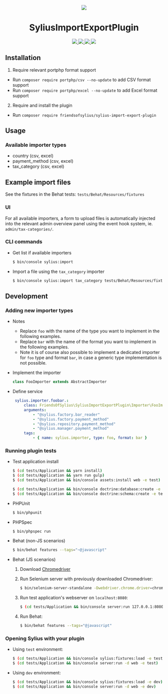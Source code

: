 <p align="center">
    <a href="http://sylius.org" target="_blank">
        <img src="http://demo.sylius.org/assets/shop/img/logo.png" />
    </a>
</p>
<h1 align="center">SyliusImportExportPlugin</h1>
<p align="center">
    <a href="https://packagist.org/packages/friendsofsylius/sylius-import-export-plugin" title="License">
        <img src="https://img.shields.io/packagist/l/friendsofsylius/sylius-import-export-plugin.svg" />
    </a>
    <a href="https://packagist.org/packages/friendsofsylius/sylius-import-export-plugin" title="Version">
        <img src="https://img.shields.io/packagist/v/friendsofsylius/sylius-import-export-plugin.svg" />
    </a>
    <a href="http://travis-ci.org/FriendsOfSylius/SyliusImportExportPlugin" title="Build status">
        <img src="https://img.shields.io/travis/FriendsOfSylius/SyliusImportExportPlugin/master.svg" />
    </a>
    <a href="https://scrutinizer-ci.com/g/FriendsOfSylius/SyliusImportExportPlugin/" title="Scrutinizer">
        <img src="https://img.shields.io/scrutinizer/g/FriendsOfSylius/SyliusImportExportPlugin.svg" />
    </a>
</p>

## Installation

1. Require relevant portphp format support

  - Run `composer require portphp/csv --no-update` to add CSV format support
  - Run `composer require portphp/excel --no-update` to add Excel format support

2. Require and install the plugin

  - Run `composer require friendsofsylius/sylius-import-export-plugin`

## Usage

### Available importer types

* country (csv, excel)
* payment_method (csv, excel)
* tax_category (csv, excel)

## Example import files

See the fixtures in the Behat tests: `tests/Behat/Resources/fixtures`

### UI

For all available importers, a form to upload files is automatically injected into the relevant
admin overview panel using the event hook system, ie. `admin/tax-categories/`.

### CLI commands

  - Get list if available importers

    ```bash
    $ bin/console sylius:import
    ```

  - Import a file using the `tax_category` importer

    ```bash
    $ bin/console sylius:import tax_category tests/Behat/Resources/fixtures/tax_categories.csv --format=csv
    ```

## Development

### Adding new importer types

  - Notes
  
    * Replace `foo` with the name of the type you want to implement in the following examples.
    * Replace `bar` with the name of the format you want to implement in the following examples.
    * Note it is of course also possible to implement a dedicated importer for `foo` type and format `bar`,
      in case a generic type implementation is not possible.

  - Implement the importer
 
    ```php
    class FooImporter extends AbstractImporter
    ```

 - Define service
 
   ```yaml
    sylius.importer.foobar.:
        class: FriendsOfSylius\SyliusImportExportPlugin\Importer\FooImporter
        arguments:
            - "@sylius.factory.bar_reader"
            - "@sylius.factory.payment_method"
            - "@sylius.repository.payment_method"
            - "@sylius.manager.payment_method"
        tags:
            - { name: sylius.importer, type: foo, format: bar }
   ```

### Running plugin tests

  - Test application install

    ```bash
    $ (cd tests/Application && yarn install)
    $ (cd tests/Application && yarn run gulp)
    $ (cd tests/Application && bin/console assets:install web -e test)
    
    $ (cd tests/Application && bin/console doctrine:database:create -e test)
    $ (cd tests/Application && bin/console doctrine:schema:create -e test)

  - PHPUnit

    ```bash
    $ bin/phpunit
    ```

  - PHPSpec

    ```bash
    $ bin/phpspec run
    ```

  - Behat (non-JS scenarios)

    ```bash
    $ bin/behat features --tags="~@javascript"
    ```

  - Behat (JS scenarios)
 
    1. Download [Chromedriver](https://sites.google.com/a/chromium.org/chromedriver/)
    
    2. Run Selenium server with previously downloaded Chromedriver:
    
        ```bash
        $ bin/selenium-server-standalone -Dwebdriver.chrome.driver=chromedriver
        ```
    3. Run test application's webserver on `localhost:8080`:
    
        ```bash
        $ (cd tests/Application && bin/console server:run 127.0.0.1:8080 -d web -e test)
        ```
    
    4. Run Behat:
    
        ```bash
        $ bin/behat features --tags="@javascript"
        ```

### Opening Sylius with your plugin

- Using `test` environment:

    ```bash
    $ (cd tests/Application && bin/console sylius:fixtures:load -e test)
    $ (cd tests/Application && bin/console server:run -d web -e test)
    ```
    
- Using `dev` environment:

    ```bash
    $ (cd tests/Application && bin/console sylius:fixtures:load -e dev)
    $ (cd tests/Application && bin/console server:run -d web -e dev)
    ```
